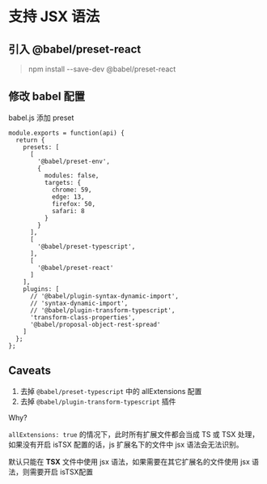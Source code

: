 # 支持 JSX 语法

## 引入 @babel/preset-react

> npm install --save-dev @babel/preset-react

## 修改 babel 配置

babel.js 添加 preset

```
module.exports = function(api) {
  return {
    presets: [
      [
        '@babel/preset-env',
        {
          modules: false,
          targets: {
            chrome: 59,
            edge: 13,
            firefox: 50,
            safari: 8
          }
        }
      ],
      [
        '@babel/preset-typescript',
      ],
      [
        '@babel/preset-react'
      ]
    ],
    plugins: [
      // '@babel/plugin-syntax-dynamic-import',
      // 'syntax-dynamic-import',
      // '@babel/plugin-transform-typescript',
      'transform-class-properties',
      '@babel/proposal-object-rest-spread'
    ]
  };
};
```

## Caveats

1. 去掉 `@babel/preset-typescript` 中的 allExtensions 配置
2. 去掉 `@babel/plugin-transform-typescript` 插件

Why?

`allExtensions: true` 的情况下，此时所有扩展文件都会当成 TS 或 TSX 处理，如果没有开启 isTSX 配置的话，js 扩展名下的文件中 jsx 语法会无法识别。

默认只能在 **TSX** 文件中使用 jsx 语法，如果需要在其它扩展名的文件使用 jsx 语法，则需要开启 isTSX配置
